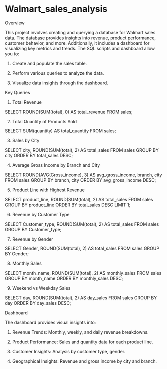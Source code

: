 # Walmart_sales_analysis
Overview

This project involves creating and querying a database for Walmart sales data. The database provides insights into revenue, product performance, customer behavior, and more. Additionally, it includes a dashboard for visualizing key metrics and trends. The SQL scripts and dashboard allow you to:

1. Create and populate the sales table.

2. Perform various queries to analyze the data.

3. Visualize data insights through the dashboard.


Key Queries

1. Total Revenue

SELECT ROUND(SUM(total), 0) AS total_revenue FROM sales;

2. Total Quantity of Products Sold

SELECT SUM(quantity) AS total_quantity FROM sales;

3. Sales by City

SELECT city, ROUND(SUM(total), 2) AS total_sales
FROM sales
GROUP BY city
ORDER BY total_sales DESC;

4. Average Gross Income by Branch and City

SELECT ROUND(AVG(Gross_income), 3) AS avg_gross_income, branch, city
FROM sales 
GROUP BY branch, city
ORDER BY avg_gross_income DESC;

5. Product Line with Highest Revenue

SELECT product_line, ROUND(SUM(total), 2) AS total_sales
FROM sales 
GROUP BY product_line
ORDER BY total_sales DESC
LIMIT 1;

6. Revenue by Customer Type

SELECT Customer_type, ROUND(SUM(total), 2) AS total_sales
FROM sales 
GROUP BY Customer_type;

7. Revenue by Gender

SELECT Gender, ROUND(SUM(total), 2) AS total_sales
FROM sales 
GROUP BY Gender;

8. Monthly Sales

SELECT month_name, ROUND(SUM(total), 2) AS monthly_sales 
FROM sales 
GROUP BY month_name
ORDER BY monthly_sales DESC;

9. Weekend vs Weekday Sales

SELECT day, ROUND(SUM(total), 2) AS day_sales
FROM sales
GROUP BY day
ORDER BY day_sales DESC;

Dashboard

The dashboard provides visual insights into:

1. Revenue Trends: Monthly, weekly, and daily revenue breakdowns.

2. Product Performance: Sales and quantity data for each product line.

3. Customer Insights: Analysis by customer type, gender.

4. Geographical Insights: Revenue and gross income by city and branch.


